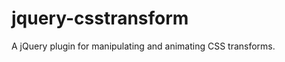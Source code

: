 jquery-csstransform
===================

A jQuery plugin for manipulating and animating CSS transforms.
